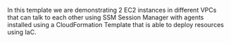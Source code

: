 In this template we are demonstrating 2 EC2 instances in different VPCs that can talk to each 
other using SSM Session Manager with agents installed using a CloudFormation Template that is able
to deploy resources using IaC.
